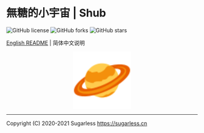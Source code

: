 # 無糖的小宇宙 | Shub

![GitHub license](https://img.shields.io/github/license/sugarlesss/shub)
![GitHub forks](https://img.shields.io/github/forks/sugarlesss/shub)
![GitHub stars](https://img.shields.io/github/stars/sugarlesss/shub)

[English README](https://github.com/sugarlesss/shub/blob/main/README.md) | 简体中文说明

<div align="center">
    <img src="./sugarless.svg" width="30%" height="30%" align="center">
</div>

---
Copyright (C) 2020-2021 Sugarless <https://sugarless.cn>